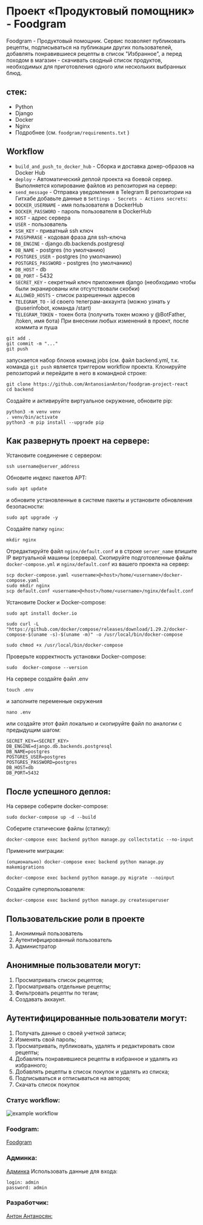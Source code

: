 # Проект «Продуктовый помощник» - Foodgram
Foodgram - Продуктовый помощник. Сервис позволяет публиковать рецепты, подписываться на публикации других пользователей, добавлять понравившиеся рецепты в список "Избранное", а перед походом в магазин - скачивать сводный список продуктов, необходимых для приготовления одного или нескольких выбранных блюд.
## стек:
- Python
- Django
- Docker
- Nginx
- Подробнее (см. `foodgram/requirements.txt` )
## Workflow
- `build_and_push_to_docker_hub` - Сборка и доставка докер-образов на Docker Hub
- `deploy` - Автоматический деплой проекта на боевой сервер. Выполняется копирование файлов из репозитория на сервер:
- `send_message` - Отправка уведомления в Telegram В репозитории на Гитхабе добавьте данные в `Settings - Secrets - Actions secrets`:
- `DOCKER_USERNAME` - имя пользователя в DockerHub
- `DOCKER_PASSWORD` - пароль пользователя в DockerHub
- `HOST` - адрес сервера
- `USER` - пользователь
- `SSH_KEY` - приватный ssh ключ
- `PASSPHRASE` - кодовая фраза для ssh-ключа
- `DB_ENGINE` - django.db.backends.postgresql
- `DB_NAME` - postgres (по умолчанию)
- `POSTGRES_USER` - postgres (по умолчанию)
- `POSTGRES_PASSWORD` - postgres (по умолчанию)
- `DB_HOST` - db
- `DB_PORT` - 5432
- `SECRET_KEY` - секретный ключ приложения django (необходимо чтобы были экранированы или отсутствовали скобки)
- `ALLOWED_HOSTS` - список разрешенных адресов
- `TELEGRAM_TO` - id своего телеграм-аккаунта (можно узнать у @userinfobot, команда /start)
- `TELEGRAM_TOKEN` - токен бота (получить токен можно у @BotFather, /token, имя бота)
При внесении любых изменений в проект, после коммита и пуша
```
git add .
git commit -m "..."
git push
```
запускается набор блоков команд jobs (см. файл backend.yml, т.к. команда `git push` является триггером workflow проекта.
Клонируйте репозиторий и перейдите в него в командной строке:
```
git clone https://github.com/AntanosianAnton/foodgram-project-react
cd backend
```
Создайте и активируйте виртуальное окружение, обновите pip:
```
python3 -m venv venv
. venv/bin/activate
python3 -m pip install --upgrade pip
```
## Как развернуть проект на сервере:
Установите соединение с сервером:
```
ssh username@server_address
```
Обновите индекс пакетов APT:
```
sudo apt update
```
и обновите установленные в системе пакеты и установите обновления безопасности:
```
sudo apt upgrade -y
```
Создайте папку `nginx`:
```
mkdir nginx
```
Отредактируйте файл `nginx/default.conf` и в строке `server_name` впишите IP виртуальной машины (сервера).
Скопируйте подготовленные файлы `docker-compose.yml` и `nginx/default.conf` из вашего проекта на сервер:
```
scp docker-compose.yaml <username>@<host>/home/<username>/docker-compose.yaml
sudo mkdir nginx
scp default.conf <username>@<host>/home/<username>/nginx/default.conf
```
Установите Docker и Docker-compose:
```
sudo apt install docker.io
```
```
sudo curl -L "https://github.com/docker/compose/releases/download/1.29.2/docker-compose-$(uname -s)-$(uname -m)" -o /usr/local/bin/docker-compose
```
```
sudo chmod +x /usr/local/bin/docker-compose
```
Проверьте корректность установки Docker-compose:
```
sudo  docker-compose --version
```
На сервере создайте файл .env
```
touch .env
```
и заполните переменные окружения
```
nano .env
```
или создайте этот файл локально и скопируйте файл по аналогии с предыдущим шагом:
```
SECRET_KEY=<SECRET_KEY>
DB_ENGINE=django.db.backends.postgresql
DB_NAME=postgres
POSTGRES_USER=postgres
POSTGRES_PASSWORD=postgres
DB_HOST=db
DB_PORT=5432
```
## После успешного деплоя:
На сервере соберите docker-compose:
```
sudo docker-compose up -d --build
```
Соберите статические файлы (статику):
```
docker-compose exec backend python manage.py collectstatic --no-input
```
Примените миграции:
```
(опционально) docker-compose exec backend python manage.py makemigrations
```
```
docker-compose exec backend python manage.py migrate --noinput
```
Создайте суперпользователя:
```
docker-compose exec backend python manage.py createsuperuser
```
## Пользовательские роли в проекте
1. Анонимный пользователь
2. Аутентифицированный пользователь
3. Администратор
## Анонимные пользователи могут:
1. Просматривать список рецептов;
2. Просматривать отдельные рецепты;
3. Фильтровать рецепты по тегам;
4. Создавать аккаунт.
## Аутентифицированные пользователи могут:
1. Получать данные о своей учетной записи;
2. Изменять свой пароль;
3. Просматривать, публиковать, удалять и редактировать свои рецепты;
4. Добавлять понравившиеся рецепты в избранное и удалять из избранного;
5. Добавлять рецепты в список покупок и удалять из списка;
6. Подписываться и отписываться на авторов;
7. Скачать список покупок
### Статус workflow:
![example workflow](https://github.com/AntanosianAnton/foodgram-project-react/blob/master/.github/workflows/main.yml/badge.svg)
### Foodgram: 

[Foodgram](http://51.250.93.154/)
### Админка:

[Админка](http://51.250.93.154/admin/)
Использовать данные для входа:
```
login: admin
password: admin
```
### Разработчик:

[Антон Антаносян:](https://github.com/AntanosianAnton) 
